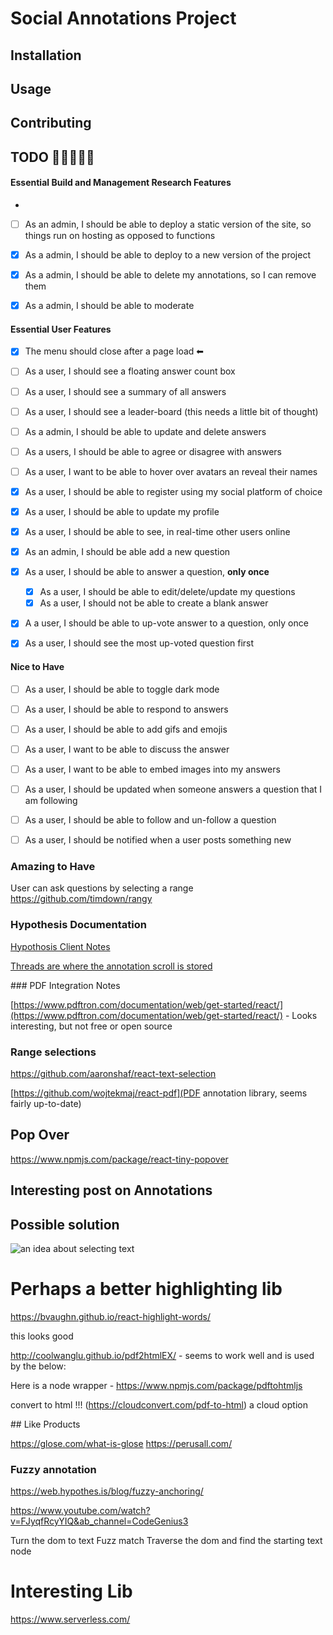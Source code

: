 # Social Annotations Project 


## Installation

## Usage

## Contributing


## TODO  👷👷👷👷👷

#### Essential Build and Management Research Features 

- 
- [ ]  As an admin, I should be able to deploy a static version of the site, so things run on hosting as opposed to functions
- [X] As a admin, I should be able to deploy to a new version of the project
- [X] As a admin, I should be able to delete my annotations, so I can remove them  
- [X] As a admin, I should be able to moderate 


#### Essential User Features
- [X] The menu should close after a page load  ⬅ 
- [ ] As a user, I should see a floating answer count box  
- [ ]  As a user, I should see a summary of all answers 
- [ ]  As a user, I should see a leader-board (this needs a little bit of thought)
- [ ]  As a admin, I should be able to update and delete answers
- [ ]  As a users, I should be able to agree or disagree with answers
- [ ]  As a user, I want to be able to hover over avatars an reveal their names
- [X] As a user, I should be able to register using my social platform of choice
- [X] As a user, I should be able to update my profile
- [X] As a user, I should be able to see, in real-time other users online


- [X]  As an admin, I should be able add a new question 
- [X]  As a user, I should be able to  answer a question, **only once**
    - [X] As a user, I should be able to edit/delete/update my questions 
    - [X] As a user, I should not be able to create a blank answer
- [X]  A a user, I should be able to up-vote answer to a question, only once 
- [X]  As a user, I should see the most up-voted question first
#### Nice to Have
- [ ]  As a user, I should be able to toggle dark mode
- [ ]  As a user, I should be able to respond to answers
- [ ]  As a user, I should be able to add gifs and emojis 
- [ ]  As a user, I want to be able to discuss the answer 
- [ ]  As a user, I want to be able to embed images into my answers
- [ ]  As a user, I should be updated when someone answers a question that I am following
- [ ]  As a user, I should be able to follow and un-follow a question
- [ ]  As a user, I should be notified when a user posts something new



### Amazing to Have

User can ask questions by selecting a range  https://github.com/timdown/rangy

### Hypothesis Documentation 

[Hypothosis Client Notes](https://h.readthedocs.io/projects/client/en/latest/)


[Threads are where the annotation scroll is stored](https://github.com/hypothesis/client/blob/bd5b2de0444ea2107dd8d22ef6c94ec357309140/src/sidebar/components/ThreadCard.js)

### PDF Integration Notes 

[https://www.pdftron.com/documentation/web/get-started/react/](https://www.pdftron.com/documentation/web/get-started/react/) - Looks interesting, but not free or open source
### Range selections

https://github.com/aaronshaf/react-text-selection


[https://github.com/wojtekmaj/react-pdf](PDF annotation library, seems fairly up-to-date)

## Pop Over

https://www.npmjs.com/package/react-tiny-popover

## Interesting post on Annotations



## Possible solution 

![an idea about selecting text](https://github.com/timdown/rangy/issues/438)


# Perhaps a better highlighting lib
https://bvaughn.github.io/react-highlight-words/


this looks good 

http://coolwanglu.github.io/pdf2htmlEX/ - seems to work well and is used by the below:


Here is a node wrapper - https://www.npmjs.com/package/pdftohtmljs

convert to html !!! (https://cloudconvert.com/pdf-to-html) a cloud option

## Like Products

https://glose.com/what-is-glose
https://perusall.com/

### Fuzzy annotation

https://web.hypothes.is/blog/fuzzy-anchoring/

https://www.youtube.com/watch?v=FJyqfRcyYIQ&ab_channel=CodeGenius3

Turn the dom to text 
Fuzz match 
Traverse the dom and find the starting text node 


# Interesting Lib

https://www.serverless.com/